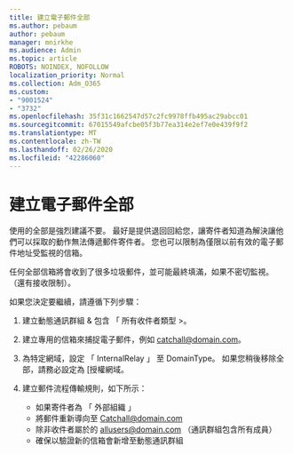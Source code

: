 ```yaml
---
title: 建立電子郵件全部
ms.author: pebaum
author: pebaum
manager: mnirkhe
ms.audience: Admin
ms.topic: article
ROBOTS: NOINDEX, NOFOLLOW
localization_priority: Normal
ms.collection: Adm_O365
ms.custom:
- "9001524"
- "3732"
ms.openlocfilehash: 35f31c1662547d57c2fc9978ffb495ac29abcc01
ms.sourcegitcommit: 67015549afcbe05f3b77ea314e2ef7e0e439f9f2
ms.translationtype: MT
ms.contentlocale: zh-TW
ms.lasthandoff: 02/26/2020
ms.locfileid: "42286060"
---
```

# <a name="create-an-email-catch-all"></a>建立電子郵件全部

使用的全部是強烈建議不要。 最好是提供退回回給您，讓寄件者知道為解決讓他們可以採取的動作無法傳遞郵件寄件者。 您也可以限制為僅限以前有效的電子郵件地址受監視的信箱。 

任何全部信箱將會收到了很多垃圾郵件，並可能最終填滿，如果不密切監視。 （還有接收限制）。 

如果您決定要繼續，請遵循下列步驟：

1. 建立動態通訊群組 & 包含 「 所有收件者類型 >。

2. 建立專用的信箱來捕捉電子郵件，例如 catchall@domain.com。

3. 為特定網域，設定 「 InternalRelay 」 至 DomainType。 如果您稍後移除全部，請務必設定為 [授權網域。

4. 建立郵件流程傳輸規則，如下所示：

    - 如果寄件者為 「 外部組織 」
    - 將郵件重新導向至 Catchall@domain.com
    - 除非收件者屬於的 allusers@domain.com （通訊群組包含所有成員）
    - 確保以驗證新的信箱會新增至動態通訊群組
